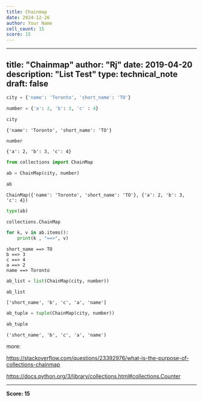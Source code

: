 ```yaml
---
title: Chainmap
date: 2024-12-26
author: Your Name
cell_count: 15
score: 15
---
```


---
title: "Chainmap"
author: "Rj"
date: 2019-04-20
description: "List Test"
type: technical_note
draft: false
---

```python
city = {'name': 'Toronto', 'short_name': 'TO'}
```


```python
number = {'a': 2, 'b': 3, 'c' : 4}
```


```python
city
```




    {'name': 'Toronto', 'short_name': 'TO'}




```python
number
```




    {'a': 2, 'b': 3, 'c': 4}




```python
from collections import ChainMap
```


```python
ab = ChainMap(city, number)
```


```python
ab
```




    ChainMap({'name': 'Toronto', 'short_name': 'TO'}, {'a': 2, 'b': 3, 'c': 4})




```python
type(ab)
```




    collections.ChainMap




```python
for k, v in ab.items():
    print(k , "==>", v)
```

    short_name ==> TO
    b ==> 3
    c ==> 4
    a ==> 2
    name ==> Toronto



```python
ab_list = list(ChainMap(city, number))
```


```python
ab_list
```




    ['short_name', 'b', 'c', 'a', 'name']




```python
ab_tuple = tuple(ChainMap(city, number))
```


```python
ab_tuple
```




    ('short_name', 'b', 'c', 'a', 'name')



more: 

https://stackoverflow.com/questions/23392976/what-is-the-purpose-of-collections-chainmap

https://docs.python.org/3/library/collections.html#collections.Counter


---
**Score: 15**